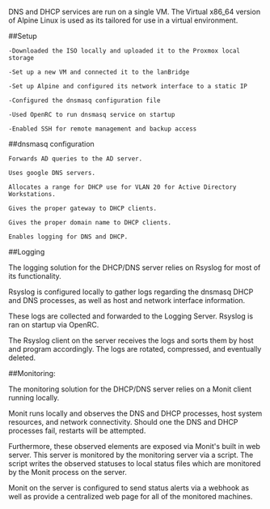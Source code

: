 DNS and DHCP services are run on a single VM. The Virtual x86_64 version of Alpine Linux is used as its tailored for use in a virtual environment.

##Setup

	-Downloaded the ISO locally and uploaded it to the Proxmox local storage

	-Set up a new VM and connected it to the lanBridge

	-Set up Alpine and configured its network interface to a static IP

	-Configured the dnsmasq configuration file

	-Used OpenRC to run dnsmasq service on startup

	-Enabled SSH for remote management and backup access 

##dnsmasq configuration

	Forwards AD queries to the AD server.

	Uses google DNS servers.

	Allocates a range for DHCP use for VLAN 20 for Active Directory Workstations.

	Gives the proper gateway to DHCP clients.

	Gives the proper domain name to DHCP clients.

	Enables logging for DNS and DHCP.
	
##Logging
	
The logging solution for the DHCP/DNS server relies on Rsyslog for most of its functionality. 

Rsyslog is configured locally to gather logs regarding the dnsmasq DHCP and DNS processes, as well as host and network interface information.

These logs are collected and forwarded to the Logging Server. Rsyslog is ran on startup via OpenRC.

The Rsyslog client on the server receives the logs and sorts them by host and program accordingly. The logs are rotated, compressed, and eventually deleted.

##Monitoring:

The monitoring solution for the DHCP/DNS server relies on a Monit client running locally.

Monit runs locally and observes the DNS and DHCP processes, host system resources, and network connectivity. Should one the DNS and DHCP processes fail, restarts will be attempted. 

Furthermore, these observed elements are exposed via Monit's built in web server. This server is monitored by the monitoring server via a script. The script writes the observed statuses to 
local status files which are monitored by the Monit process on the server.

Monit on the server is configured to send status alerts via a webhook as well as provide a centralized web page 
for all of the monitored machines.
